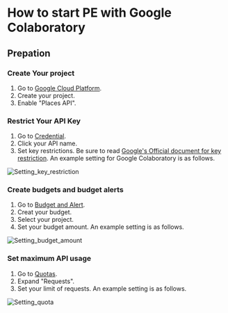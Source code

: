 # How to start PE with Google Colaboratory

## Prepation

### Create Your project
1. Go to [Google Cloud Platform](https://console.cloud.google.com/).
1. Create your project.
1. Enable "Places API".

### Restrict Your API Key
1. Go to [Credential](https://console.cloud.google.com/google/maps-apis/credentials).
2. Click your API name.
3. Set key restrictions. Be sure to read [Google's Official document for key restriction](https://cloud.google.com/docs/authentication/api-keys?hl=en_US&_ga=2.22971646.-472611623.1669725235&_gac=1.89610601.1669726477.Cj0KCQiA-JacBhC0ARIsAIxybyMaLd8m16G73pFt7nddHkzexDaFyzTNlFoUgyEOYRtX839nPn1C864aAojmEALw_wcB#securing_an_api_key). An example setting for Google Colaboratory is as follows.

![Setting_key_restriction](https://user-images.githubusercontent.com/108068990/205912332-266803f5-b46e-451c-8e7e-9e4751debf0d.png)

### Create budgets and budget alerts
1. Go to [Budget and Alert](https://console.cloud.google.com/billing/).
2. Creat your budget.
3. Select your project.
4. Set your budget amount. An example setting is as follows.

![Setting_budget_amount](https://user-images.githubusercontent.com/108068990/205912721-ea280837-82cf-4310-9a65-a8cf4e72d264.png)

### Set maximum API usage
1. Go to [Quotas](https://console.cloud.google.com/google/maps-apis/quotas).
2. Expand "Requests".
3. Set your limit of requests. An example setting is as follows.

![Setting_quota](https://user-images.githubusercontent.com/108068990/205912840-cffc78d9-9c37-44d0-bd04-f091c93c27b0.png)

